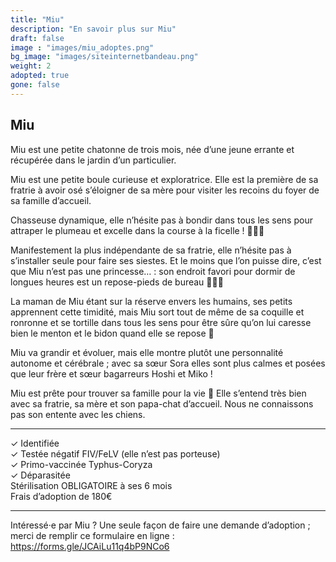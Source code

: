 ```yaml
---
title: "Miu"
description: "En savoir plus sur Miu"
draft: false
image : "images/miu_adoptes.png"
bg_image: "images/siteinternetbandeau.png"
weight: 2
adopted: true
gone: false
---
```


## Miu 
Miu est une petite chatonne de trois mois, née d’une jeune errante et récupérée dans le jardin d’un particulier.

Miu est une petite boule curieuse et exploratrice. Elle est la première de sa fratrie à avoir osé s’éloigner de sa mère pour visiter les recoins du foyer de sa famille d’accueil.

Chasseuse dynamique, elle n’hésite pas à bondir dans tous les sens pour attraper le plumeau et excelle dans la course à la ficelle ! 🤸🏻‍♀️

Manifestement la plus indépendante de sa fratrie, elle n’hésite pas à s’installer seule pour faire ses siestes. Et le moins que l’on puisse dire, c’est que Miu n’est pas une princesse… : son endroit favori pour dormir de longues heures est un repose-pieds de bureau 🤷🏻‍♀️

La maman de Miu étant sur la réserve envers les humains, ses petits apprennent cette timidité, mais Miu sort tout de même de sa coquille et ronronne et se tortille dans tous les sens pour être sûre qu’on lui caresse bien le menton et le bidon quand elle se repose 🥹

Miu va grandir et évoluer, mais elle montre plutôt une personnalité autonome et cérébrale ; avec sa sœur Sora elles sont plus calmes et posées que leur frère et sœur bagarreurs Hoshi et Miko !

Miu est prête pour trouver sa famille pour la vie 💖 Elle s’entend très bien avec sa fratrie, sa mère et son papa-chat d’accueil. Nous ne connaissons pas son entente avec les chiens.
__________

✓ Identifiée \
✓ Testée négatif FIV/FeLV (elle n’est pas porteuse) \
✓ Primo-vaccinée Typhus-Coryza \
✓ Déparasitée \
Stérilisation OBLIGATOIRE à ses 6 mois \
Frais d’adoption de 180€
__________

Intéressé·e par Miu ? Une seule façon de faire une demande d’adoption ; merci de remplir ce formulaire en ligne : https://forms.gle/JCAiLu11q4bP9NCo6